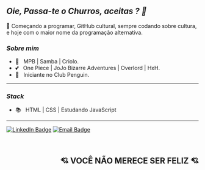 ## *Oie, Passa-te o Churros, aceitas ? 👋*

🌻 Começando a programar, GitHub cultural, sempre codando sobre cultura, e hoje com o maior nome da programação alternativa.

### *Sobre mim*

- 🎵 &nbsp; MPB | Samba | Criolo.
- 💕 &nbsp; One Piece | JoJo Bizarre Adventures | Overlord | HxH.
- 🐧 &nbsp; Iniciante no Club Penguin.

---

### *Stack*

- 📚 &nbsp; HTML | CSS | Estudando JavaScript

---

[![LinkedIn Badge](https://img.shields.io/badge/LinkedIn-Fernando%20Churros-ff69b4?style=plastic&logo=LinkedIn&logoWidth=20)](https://linkedin.com/in/fernando-churros)
[![Email Badge](https://img.shields.io/badge/Email-kappapridelgbt%40gmail.com-ff69b4?style=plastic&logo=Gmail&logoWidth=20)](mailto:kappapridelgbt@gmail.com)

<br>

<h2 align=right> 💘 VOCÊ NÃO MERECE SER FELIZ 💘 </h2>
